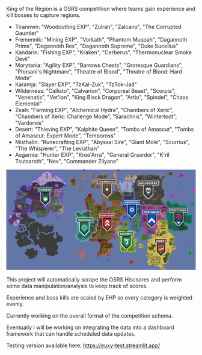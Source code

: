 King of the Region is a OSRS competitiion where teams gain experience and kill bosses to capture regions.

- Tirannwn: "Woodcutting EXP", "Zulrah", "Zalcano", "The Corrupted Gauntlet"
- Fremennik: "Mining EXP", "Vorkath", "Phantom Muspah", "Dagannoth Prime", "Dagannoth Rex", "Dagannoth Supreme", "Duke Sucellus"
- Kandarin: "Fishing EXP", "Kraken", "Cerberus", "Thermonuclear Smoke Devil"
- Morytania: "Agility EXP", "Barrows Chests", "Grotesque Guardians", "Phosani's Nightmare", "Theatre of Blood", "Theatre of Blood: Hard Mode"
- Karamja: "Slayer EXP", "TzKal-Zuk", "TzTok-Jad"
- Wilderness: "Callisto", "Calvarion", "Corporeal Beast", "Scorpia", "Venenatis", "Vet'ion", "King Black Dragon", "Artio", "Spindel", "Chaos Elemental"
- Zeah: "Farming EXP", "Alchemical Hydra", "Chambers of Xeric", "Chambers of Xeric: Challenge Mode", "Sarachnis", "Wintertodt", "Vardorvis"
- Desert: "Thieving EXP", "Kalphite Queen", "Tombs of Amascut", "Tombs of Amascut: Expert Mode", "Tempoross"
- Misthalin: "Runecrafting EXP", "Abyssal Sire", "Giant Mole", "Scurrius", "The Whisperer", "The Leviathan"
- Asgarnia: "Hunter EXP", "Kree'Arra", "General Graardor", "K'ril Tsutsaroth", "Nex", "Commander Zilyana"

![image](https://github.com/euxy-rs/KOTR/blob/main/Data/trailblazer.png?raw=true)

This project will automatically scrape the OSRS Hiscsores and perform some data manipulation/analysis to keep track of scores.

Experience and boss kills are scaled by EHP so every category is weighted evenly.

Currently working on the overall format of the competition schema.

Eventually I will be working on integrating the data into a dashboard framework that can handle scheduled data updates.

Testing version available here: https://euxy-test.streamlit.app/
